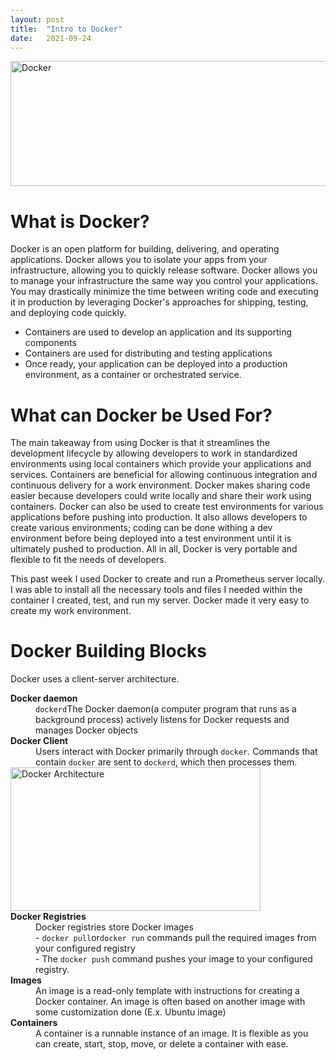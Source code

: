 ```yaml
---
layout: post
title:  "Intro to Docker"
date:   2021-09-24 
---
```

<html>
<head>
<meta charset="utf-8">
<title>Intro to Docker</title>
<style></style>
</head>
<body>
<img src="https://www.threatstack.com/wp-content/uploads/2017/06/docker-cloud-twitter-card.png" alt="Docker" width="850" height="200">
<div>
<h1>What is Docker?</h1>
<p>Docker is an open platform for building, delivering, and operating applications. Docker allows you to isolate your apps from your infrastructure, allowing you to quickly release software. Docker allows you to manage your infrastructure the same way you control your applications. You may drastically minimize the time between writing code and executing it in production by leveraging Docker's approaches for shipping, testing, and deploying code quickly.</p>
<ul>
    <li>Containers are used to develop an application and its supporting components</li>
    <li>Containers are used for distributing and testing applications</li>
    <li>Once ready, your application can be deployed into a production environment, as a container or orchestrated service.</li>
</ul>
<h1>What can Docker be Used For?</h1>
<p>The main takeaway from using Docker is that it streamlines the development lifecycle by allowing developers to work in standardized environments using local containers which provide your applications and services. Containers are beneficial for allowing continuous integration and continuous delivery for a work environment. Docker makes sharing code easier because developers could write locally and share their work using containers. Docker can also be used to create test environments for various applications before pushing into production. It also allows developers to create various environments; coding can be done withing a dev environment before being deployed into a test environment until it is ultimately pushed to production. All in all, Docker is very portable and flexible to fit the needs of developers.</p>
<p>This past week I used Docker to create and run a Prometheus server locally. I was able to install all the necessary tools and files I needed within the container I created, test, and run my server. Docker made it very easy to create my work environment.</p>
<h1>Docker Building Blocks</h1>
<p>Docker uses a client-server architecture.</p>
<dl>
    <dt><b>Docker daemon</b></dt>
        <dd><code>dockerd</code>The Docker daemon(a computer program that runs as a background process) actively listens for Docker requests and manages Docker objects</dd>
    <dt><b>Docker Client</b></dt>
        <dd>Users interact with Docker primarily through <code>docker</code>. Commands that contain <code>docker</code> are sent to <code>dockerd</code>, which then processes them.</dd>
    <img src="https://docs.docker.com/engine/images/architecture.svg" alt="Docker Architecture" width="400" height="230">
    <dt><b>Docker Registries</b></dt>
        <dd>Docker registries store Docker images</dd>
        <dd>- <code>docker pull</code>or<code>docker run</code> commands pull the required images from your configured registry</dd>
        <dd>- The <code>docker push</code> command pushes your image to your configured registry.</dd>
    <dt><b>Images</b></dt>
        <dd>An image is a read-only template with instructions for creating a Docker container. An image is often based on another image with some customization done (E.x. Ubuntu image)
    <dt><b>Containers</b></dt>
        <dd>A container is a runnable instance of an image. It is flexible as you can create, start, stop, move, or delete a container with ease.</dd>
</dl>
</div>
</body>
</html>